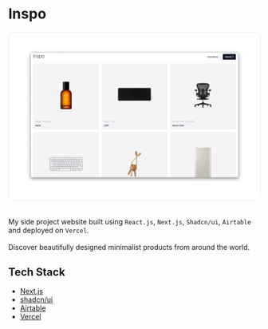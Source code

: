 # Inspo

<img src="public/images/og.png" alt="Inspo" style="border-radius: 12px; border: 1px solid #e5e7eb" />

<br>
<br>

My side project website built using `React.js`, `Next.js`, `Shadcn/ui`, `Airtable` and deployed on `Vercel`. 
<br />
<br />
Discover beautifully designed minimalist products from around the world.

## Tech Stack

- [Next.js](https://nextjs.org)
- [shadcn/ui](https://ui.shadcn.com)
- [Airtable](https://ui.shadcn.com)
- [Vercel](https://vercel.com)
